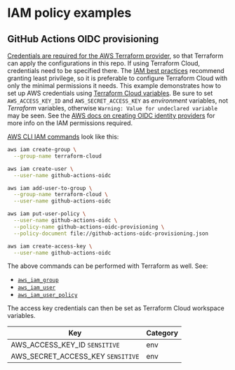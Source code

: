 # IAM policy examples

## GitHub Actions OIDC provisioning

[Credentials are required for the AWS Terraform provider](https://registry.terraform.io/providers/hashicorp/aws/latest/docs#authentication), so that Terraform can apply the configurations in this repo. If using Terraform Cloud, credentials need to be specified there. The [IAM best practices](https://docs.aws.amazon.com/IAM/latest/UserGuide/best-practices.html) recommend granting least privilege, so it is preferable to configure Terraform Cloud with only the minimal permissions it needs. This example demonstrates how to set up AWS credentials using [Terraform Cloud variables](https://www.terraform.io/docs/cloud/workspaces/variables.html). Be sure to set `AWS_ACCESS_KEY_ID` and `AWS_SECRET_ACCESS_KEY` as _environment_ variables, not _Terraform_ variables, otherwise `Warning: Value for undeclared variable` may be seen. See the [AWS docs on creating OIDC identity providers](https://docs.aws.amazon.com/IAM/latest/UserGuide/id_roles_providers_create_oidc.html) for more info on the IAM permissions required.

[AWS CLI IAM commands](https://docs.aws.amazon.com/cli/latest/reference/iam/index.html) look like this:

```sh
aws iam create-group \
  --group-name terraform-cloud

aws iam create-user \
  --user-name github-actions-oidc

aws iam add-user-to-group \
  --group-name terraform-cloud \
  --user-name github-actions-oidc

aws iam put-user-policy \
  --user-name github-actions-oidc \
  --policy-name github-actions-oidc-provisioning \
  --policy-document file://github-actions-oidc-provisioning.json

aws iam create-access-key \
  --user-name github-actions-oidc
```

The above commands can be performed with Terraform as well. See:

- [`aws_iam_group`](https://registry.terraform.io/providers/hashicorp/aws/latest/docs/resources/iam_group)
- [`aws_iam_user`](https://registry.terraform.io/providers/hashicorp/aws/latest/docs/resources/iam_user)
- [`aws_iam_user_policy`](https://registry.terraform.io/providers/hashicorp/aws/latest/docs/resources/iam_user_policy)

The access key credentials can then be set as Terraform Cloud workspace variables.

| Key                               | Category |
| --------------------------------- | -------- |
| AWS_ACCESS_KEY_ID `SENSITIVE`     | env      |
| AWS_SECRET_ACCESS_KEY `SENSITIVE` | env      |

